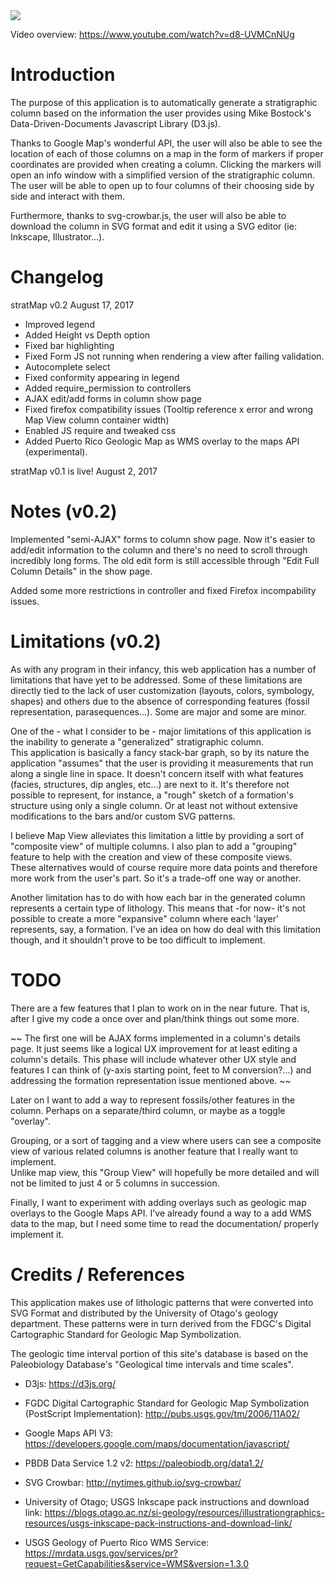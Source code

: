 <img src=http://imgur.com/aEj2oyC.png>

Video overview: https://www.youtube.com/watch?v=d8-UVMCnNUg

# Introduction

The purpose of this application is to automatically generate a stratigraphic 
column based on the information the user provides using 
Mike Bostock's Data-Driven-Documents Javascript Library (D3.js).  


Thanks to Google Map's wonderful API, the user will also be able to see the 
location of each of those columns on a map in the form of markers if proper 
coordinates are provided when creating a column.  Clicking the markers will open 
an info window with a simplified version of the stratigraphic column.  The user
will be able to open up to four columns of their choosing side by side and 
interact with them.


Furthermore, thanks to svg-crowbar.js, the user will also be able to download 
the column in SVG format and edit it using a SVG editor
(ie: Inkscape, Illustrator...).


# Changelog


stratMap v0.2 August 17, 2017
+ Improved legend
+ Added Height vs Depth option
+ Fixed bar highlighting
+ Fixed Form JS not running when rendering a view after failing validation.
+ Autocomplete select
+ Fixed conformity appearing in legend
+ Added require_permission to controllers
+ AJAX edit/add forms in column show page
+ Fixed firefox compatibility issues (Tooltip reference x error and wrong Map View column container width)
+ Enabled JS require and tweaked css
+ Added Puerto Rico Geologic Map as WMS overlay to the maps API (experimental).


stratMap v0.1 is live! August 2, 2017


# Notes (v0.2)


Implemented "semi-AJAX" forms to column show page.  Now it's easier to add/edit
information to the column and there's no need to scroll through incredibly
long forms.  The old edit form is still accessible through "Edit Full Column Details"
in the show page.

Added some more restrictions in controller and fixed Firefox incompability 
issues.


# Limitations (v0.2)


As with any program in their infancy, this web application has a number of 
limitations that have yet to be addressed.  Some of these limitations are
directly tied to the lack of user customization (layouts, colors, symbology, shapes)
and others due to the absence of corresponding features (fossil representation, 
parasequences...).  Some are major and some are minor.


One of the - what I consider to be - major limitations of this application 
is the inability to generate a "generalized" stratigraphic column.  
This application is basically a fancy stack-bar graph, so by its nature 
the application "assumes" that the user is providing it measurements 
that run along a single line in space.  It doesn't concern itself with what features
(facies, structures, dip angles, etc...) are next to it.  It's therefore not 
possible to represent, for instance, a "rough" sketch of a formation's structure using 
only a single column.  Or at least not without extensive modifications to the 
bars and/or custom SVG patterns.


I believe Map View alleviates this limitation a little by 
providing a sort of "composite view" of multiple columns.  I also plan to add a 
"grouping" feature to help with the creation and view of these composite views.  
These alternatives would of course require more data points and therefore
more work from the user's part.  So it's a trade-off one way or another.


Another limitation has to do with how each bar in the generated column represents 
a certain type of lithology.  This means that -for now- it's not possible to create
a more "expansive" column where each 'layer' represents, say, a formation.  I've an
idea on how do deal with this limitation though, and it shouldn't prove to be too
difficult to implement.


# TODO


There are a few features that I plan to work on in the near future.  That is,
after I give my code a once over and plan/think things out some more.


~~ The first one will be AJAX forms implemented in a column's details
page.  It just seems like a logical UX improvement for at least editing
a column's details.  This phase will include whatever other UX style and features
I can think of (y-axis starting point, feet to M conversion?...) and 
addressing the formation representation issue mentioned above. ~~


Later on I want to add a way to represent fossils/other features 
in the column.  Perhaps on a separate/third column, or maybe as a toggle "overlay".


Grouping, or a sort of tagging and a view where users can see a composite view
of various related columns is another feature that I really want to implement.  
Unlike map view, this "Group View" will hopefully be more detailed and will not
be limited to just 4 or 5 columns in succession.


Finally, I want to experiment with adding overlays such as geologic map overlays 
to the Google Maps API.  I've already found a way to a add WMS data to the map, but I 
need some time to read the documentation/ properly implement it.


# Credits / References


This application makes use of lithologic patterns that were converted into 
SVG Format and distributed by the University of Otago's geology department.  These patterns were
in turn derived from the FDGC's Digital Cartographic Standard for Geologic Map 
Symbolization.


The geologic time interval portion of this site's database is based on the 
Paleobiology Database's "Geological time intervals and time scales".


+ D3js:
https://d3js.org/


+ FGDC Digital Cartographic Standard for Geologic Map Symbolization (PostScript Implementation):
http://pubs.usgs.gov/tm/2006/11A02/


+ Google Maps API V3:
https://developers.google.com/maps/documentation/javascript/


+ PBDB Data Service 1.2 v2:
https://paleobiodb.org/data1.2/


+ SVG Crowbar:
http://nytimes.github.io/svg-crowbar/


+ University of Otago; USGS Inkscape pack instructions and download link:
https://blogs.otago.ac.nz/si-geology/resources/illustrationgraphics-resources/usgs-inkscape-pack-instructions-and-download-link/


+ USGS Geology of Puerto Rico WMS Service:
https://mrdata.usgs.gov/services/pr?request=GetCapabilities&service=WMS&version=1.3.0